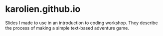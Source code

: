 # karolien.github.io

Slides I made to use in an introduction to coding workshop.
They describe the process of making a simple text-based adventure game.

